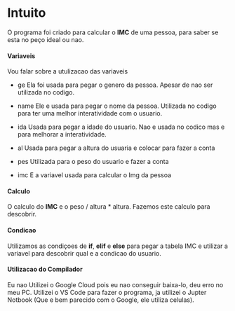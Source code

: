 # Intuito 

O programa foi criado para calcular o **IMC** de uma pessoa, para saber se esta no peço ideal ou nao.

#### Variaveis 

Vou falar sobre a utulizacao das variaveis 

- ge 
    Ela foi usada para pegar o genero da pessoa. Apesar de nao ser utilizada no codigo.

- name 
    Ele e usada para pegar o nome da pessoa. Utilizada no codigo para ter uma melhor interatividade com o usuario.

- ida 
    Usada para pegar a idade do usuario. Nao e usada no codico mas e para melhorar a interatividade.

- al 
    Usada para pegar a altura do usuaria e colocar para fazer a conta

- pes 
    Utilizada para o peso do usuario e fazer a conta

- imc
    E a variavel usada para calcular o Img da pessoa 


#### Calculo 

O calculo do **IMC** e o peso / altura * altura. Fazemos este calculo para descobrir.

#### Condicao

Utilizamos as condiçoes de **if**, **elif** e **else** para pegar a tabela IMC e utilizar a variavel para descobrir qual e a condicao do usuario.


#### Utilizacao do Compilador

Eu nao Utilizei o Google Cloud pois eu nao conseguir baixa-lo, deu erro no meu PC. Utilizei o VS Code para fazer o programa, ja utilizei o Jupter Notbook (Que e bem parecido com o Google, ele utiliza celulas).